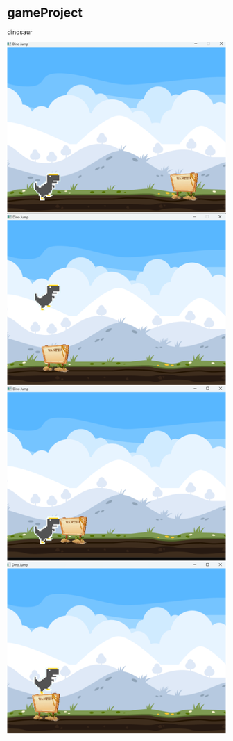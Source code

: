 # gameProject
 dinosaur

![khủng long gặp chướng ngại vật](/img1.png)
![khủng long nhảy lên chướng ngại vật](/img2.png)
![khủng long va chạm với chướng ngại vật ở mặt đất](/img3.png)
![khủng long va chạm với chướng ngại vật trên không trung](/img4.png)
